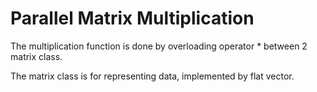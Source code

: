 # Parallel Matrix Multiplication

The multiplication function is done by overloading operator * between 2 matrix class.

The matrix class is for representing data, implemented by flat vector.